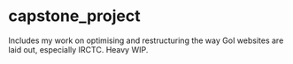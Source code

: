 # capstone_project

Includes my work on optimising and restructuring the way GoI websites are laid out, especially IRCTC. Heavy WIP.

